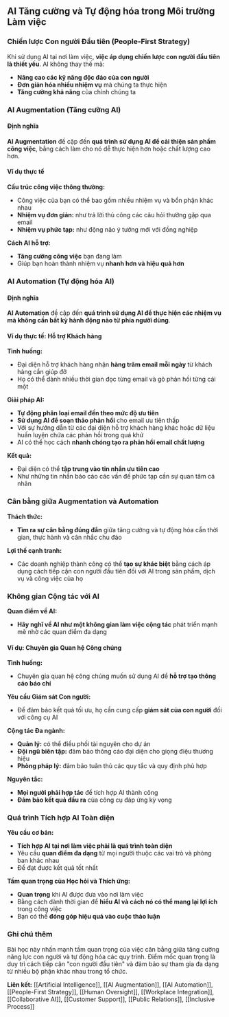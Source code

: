 ## AI Tăng cường và Tự động hóa trong Môi trường Làm việc

### Chiến lược Con người Đầu tiên (People-First Strategy)

Khi sử dụng AI tại nơi làm việc, **việc áp dụng chiến lược con người đầu tiên là thiết yếu**. AI không thay thế mà:

- **Nâng cao các kỹ năng độc đáo của con người**
- **Đơn giản hóa nhiều nhiệm vụ** mà chúng ta thực hiện
- **Tăng cường khả năng** của chính chúng ta


### AI Augmentation (Tăng cường AI)

#### Định nghĩa

**AI Augmentation** đề cập đến **quá trình sử dụng AI để cải thiện sản phẩm công việc**, bằng cách làm cho nó dễ thực hiện hơn hoặc chất lượng cao hơn.

#### Ví dụ thực tế

**Cấu trúc công việc thông thường:**

- Công việc của bạn có thể bao gồm nhiều nhiệm vụ và bổn phận khác nhau
- **Nhiệm vụ đơn giản:** như trả lời thủ công các câu hỏi thường gặp qua email
- **Nhiệm vụ phức tạp:** như động não ý tưởng mới với đồng nghiệp

**Cách AI hỗ trợ:**

- **Tăng cường công việc** bạn đang làm
- Giúp bạn hoàn thành nhiệm vụ **nhanh hơn và hiệu quả hơn**


### AI Automation (Tự động hóa AI)

#### Định nghĩa

**AI Automation** đề cập đến **quá trình sử dụng AI để thực hiện các nhiệm vụ mà không cần bất kỳ hành động nào từ phía người dùng**.

#### Ví dụ thực tế: Hỗ trợ Khách hàng

**Tình huống:**

- Đại diện hỗ trợ khách hàng nhận **hàng trăm email mỗi ngày** từ khách hàng cần giúp đỡ
- Họ có thể dành nhiều thời gian đọc từng email và gõ phản hồi từng cái một

**Giải pháp AI:**

- **Tự động phân loại email đến theo mức độ ưu tiên**
- **Sử dụng AI để soạn thảo phản hồi** cho email ưu tiên thấp
- Với sự hướng dẫn từ các đại diện hỗ trợ khách hàng khác hoặc dữ liệu huấn luyện chứa các phản hồi trong quá khứ
- AI có thể học cách **nhanh chóng tạo ra phản hồi email chất lượng**

**Kết quả:**

- Đại diện có thể **tập trung vào tin nhắn ưu tiên cao**
- Như những tin nhắn báo cáo các vấn đề phức tạp cần sự quan tâm cá nhân


### Cân bằng giữa Augmentation và Automation

**Thách thức:**

- **Tìm ra sự cân bằng đúng đắn** giữa tăng cường và tự động hóa cần thời gian, thực hành và cân nhắc chu đáo

**Lợi thế cạnh tranh:**

- Các doanh nghiệp thành công có thể **tạo sự khác biệt** bằng cách áp dụng cách tiếp cận con người đầu tiên đối với AI trong sản phẩm, dịch vụ và công việc của họ


### Không gian Cộng tác với AI

**Quan điểm về AI:**

- **Hãy nghĩ về AI như một không gian làm việc cộng tác** phát triển mạnh mẽ nhờ các quan điểm đa dạng


#### Ví dụ: Chuyên gia Quan hệ Công chúng

**Tình huống:**

- Chuyên gia quan hệ công chúng muốn sử dụng AI để **hỗ trợ tạo thông cáo báo chí**

**Yêu cầu Giám sát Con người:**

- Để đảm bảo kết quả tối ưu, họ cần cung cấp **giám sát của con người** đối với công cụ AI

**Cộng tác Đa ngành:**

- **Quản lý:** có thể điều phối tài nguyên cho dự án
- **Đội ngũ biên tập:** đảm bảo thông cáo đại diện cho giọng điệu thương hiệu
- **Phòng pháp lý:** đảm bảo tuân thủ các quy tắc và quy định phù hợp

**Nguyên tắc:**

- **Mọi người phải hợp tác** để tích hợp AI thành công
- **Đảm bảo kết quả đầu ra** của công cụ đáp ứng kỳ vọng


### Quá trình Tích hợp AI Toàn diện

**Yêu cầu cơ bản:**

- **Tích hợp AI tại nơi làm việc phải là quá trình toàn diện**
- Yêu cầu **quan điểm đa dạng** từ mọi người thuộc các vai trò và phòng ban khác nhau
- Để đạt được kết quả tốt nhất

**Tầm quan trọng của Học hỏi và Thích ứng:**

- **Quan trọng** khi AI được đưa vào nơi làm việc
- Bằng cách dành thời gian để **hiểu AI và cách nó có thể mang lại lợi ích** trong công việc
- Bạn có thể **đóng góp hiệu quả vào cuộc thảo luận**


### Ghi chú thêm

Bài học này nhấn mạnh tầm quan trọng của việc cân bằng giữa tăng cường năng lực con người và tự động hóa các quy trình. Điểm mốc quan trọng là duy trì cách tiếp cận "con người đầu tiên" và đảm bảo sự tham gia đa dạng từ nhiều bộ phận khác nhau trong tổ chức.

**Liên kết:** [[Artificial Intelligence]], [[AI Augmentation]], [[AI Automation]], [[People-First Strategy]], [[Human Oversight]], [[Workplace Integration]], [[Collaborative AI]], [[Customer Support]], [[Public Relations]], [[Inclusive Process]]

